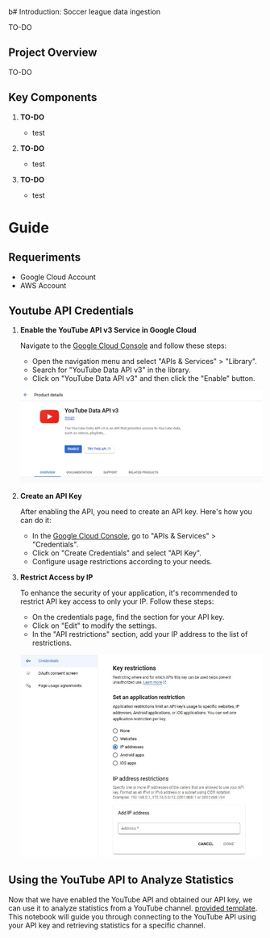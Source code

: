 b# Introduction: Soccer league data ingestion

TO-DO

## Project Overview

TO-DO

## Key Components

1. **TO-DO**
   - test

2. **TO-DO**
   - test

3. **TO-DO**
   - test

# Guide

## Requeriments

- Google Cloud Account
- AWS Account

## Youtube API Credentials

1. **Enable the YouTube API v3 Service in Google Cloud**

   Navigate to the [Google Cloud Console](https://console.cloud.google.com/) and follow these steps:

   - Open the navigation menu and select "APIs & Services" > "Library".
   - Search for "YouTube Data API v3" in the library.
   - Click on "YouTube Data API v3" and then click the "Enable" button.

   ![Enable YouTube API](images/01_youtube_api.jpg)

2. **Create an API Key**

   After enabling the API, you need to create an API key. Here's how you can do it:

   - In the [Google Cloud Console](https://console.cloud.google.com/), go to "APIs & Services" > "Credentials".
   - Click on "Create Credentials" and select "API Key".
   - Configure usage restrictions according to your needs.

3. **Restrict Access by IP**

   To enhance the security of your application, it's recommended to restrict API key access to only your IP. Follow these steps:

   - On the credentials page, find the section for your API key.
   - Click on "Edit" to modify the settings.
   - In the "API restrictions" section, add your IP address to the list of restrictions.

   ![Enable YouTube API](images/02_youtube_api_ip.jpg)

## Using the YouTube API to Analyze Statistics

Now that we have enabled the YouTube API and obtained our API key, we can use it to analyze statistics from a YouTube channel. [provided template](youtube_stats.ipynb). This notebook will guide you through connecting to the YouTube API using your API key and retrieving statistics for a specific channel.
